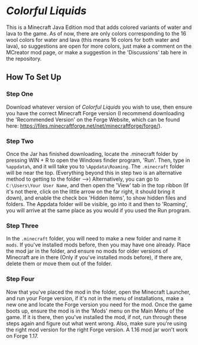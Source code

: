 # *Colorful Liquids*
This is a Minecraft Java Edition mod that adds colored variants of water and lava to the game. As of now, there are only colors corresponding to the 16 wool colors for water and lava (this means 16 colors for both water and lava), so suggestions are open for more colors, just make a comment on the MCreator mod page, or make a suggestion in the 'Discussions' tab here in the repository.

## How To Set Up

### Step One
  Download whatever version of *Colorful Liquids* you wish to use, then ensure you have the correct Minecraft Forge version (I recommend downloading the 'Recommended Version' on the Forge Website, which can be found here: https://files.minecraftforge.net/net/minecraftforge/forge/).
      
### Step Two
  Once the Jar has finished downloading, locate the .minecraft folder by pressing WIN + R to open the Windows finder program, 'Run'. Then, type in `%appdata%`, and it will take you to `\Appdata\Roaming`. The `.minecraft` folder will be near the top. (Everything beyond this in step two is an alternative method to getting to the folder -->) Alternatively, you can go to `C:\Users\Your User Name`, and then open the 'View' tab in the top ribbon (If it's not there, click on the little arrow on the far right, it should bring it down), and enable the check box 'Hidden items', to show hidden files and folders. The Appdata folder will be visible, go into it and then to 'Roaming', you will arrive at the same place as you would if you used the Run program.
  
### Step Three
  In the `.minecraft` folder, you will need to make a new folder and name it `mods`. If you've installed mods before, then you may have one already. Place the mod jar in the folder, and ensure no mods for older versions of Minecraft are in there (Only if you've installed mods before), if there are, delete them or move them out of the folder.
  
### Step Four
  Now that you've placed the mod in the folder, open the Minecraft Launcher, and run your Forge version, if it's not in the menu of installations, make a new one and locate the Forge version you need for the mod. Once the game boots up, ensure the mod is in the 'Mods' menu on the Main Menu of the game. If it is there, then you've installed the mod, if not, run through these steps again and figure out what went wrong. Also, make sure you're using the right mod version for the right Forge version. A 1.16 mod jar won't work on Forge 1.17.
